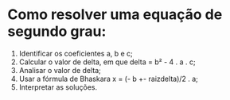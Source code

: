 # Como resolver uma equação de segundo grau:

1. Identificar os coeficientes a, b e c;
2. Calcular o valor de delta, em que delta = b² - 4 . a . c;
3. Analisar o valor de delta;
4. Usar a fórmula de Bhaskara x = (- b +- raizdelta)/2 . a;
5. Interpretar as soluções.

